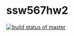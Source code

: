 # ssw567hw2
[![build status of master](https://travis-ci.com/jingyi199858/ssw567hw2.svg?branch=main)](https://travis-ci.com/jingyi199858/ssw567hw2)
